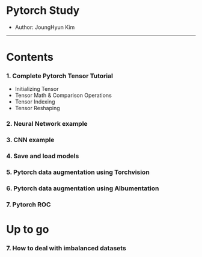 # Pytorch Study 
 - Author: JoungHyun Kim 

--------------------------------------------------------------------------
# Contents
  ### 1. Complete Pytorch Tensor Tutorial 
  - Initializing Tensor 
  - Tensor Math & Comparison Operations 
  - Tensor Indexing 
  - Tensor Reshaping 

  ### 2. Neural Network example
  ### 3. CNN example 
  ### 4. Save and load models 
  ### 5. Pytorch data augmentation using Torchvision
  ### 6. Pytorch data augmentation using Albumentation
  ### 7. Pytorch ROC 
  # Up to go 
  ### 7. How to deal with imbalanced datasets 